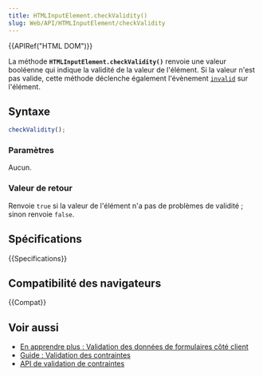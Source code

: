 ```yaml
---
title: HTMLInputElement.checkValidity()
slug: Web/API/HTMLInputElement/checkValidity
---
```


{{APIRef("HTML DOM")}}

La méthode **`HTMLInputElement.checkValidity()`** renvoie une valeur booléenne qui indique la validité de la valeur de l'élément. Si la valeur n'est pas valide, cette méthode déclenche également l'évènement [`invalid`](/fr/docs/Web/API/HTMLInputElement/invalid_event) sur l'élément.

## Syntaxe

```js
checkValidity();
```

### Paramètres

Aucun.

### Valeur de retour

Renvoie `true` si la valeur de l'élément n'a pas de problèmes de validité&nbsp;; sinon renvoie `false`.

## Spécifications

{{Specifications}}

## Compatibilité des navigateurs

{{Compat}}

## Voir aussi

- [En apprendre plus&nbsp;: Validation des données de formulaires côté client](/fr/docs/Learn/Forms/Form_validation)
- [Guide&nbsp;: Validation des contraintes](/fr/docs/Web/Guide/HTML/Constraint_validation)
- [API de validation de contraintes](/fr/docs/Web/API/Constraint_validation)
